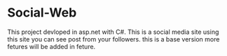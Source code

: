 # Social-Web

This project devloped in asp.net with C#. This is a social media site using this site you can see post from your followers.
this is a base version more fetures will be added in feture.
